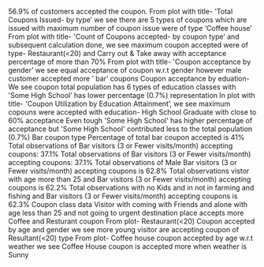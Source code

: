 56.9% of customers accepted the coupon.
From plot with title- 'Total Coupons Issued- by type’ we see there are 5 types of coupons which are issued with maximum number of coupon issue were of type ‘Coffee house’
From plot with title- 'Count of Coupons accepted- by coupon type’ and subsequent calculation done, we see maximum coupon accepted were of type- Restaurant(<20) and Carry out & Take away with acceptance percentage of more than 70%
From plot with title- 'Coupon acceptance by gender’ we see equal acceptance of coupon w.r.t gender however male customer accepted more ’ bar’ coupons
Coupon acceptance by eduation-
We see coupon total population has 6 types of education classes with 'Some High School’ has lower percentage (0.7%) representation 
In plot with title- 'Coupon Utilization by Education Attainment’, we see maximum copouns were accepted with education- High School Graduate with close to 60% acceptance
Even tough 'Some High School' has higher percentage of acceptance but 'Some High School' contributed less to the total population (0.7%)
Bar coupon type
Percentage of total bar coupon accepted is 41%
Total observations of Bar visitors (3 or Fewer visits/month) accepting coupons: 37.1%
Total observations of Bar visitors (3 or Fewer visits/month) accepting coupons: 37.1%
Total observations of Male Bar visitors (3 or Fewer visits/month) accepting coupons is 62.8%
Total observations vistor with age more than 25 and Bar visitors (3 or Fewer visits/month) accepting coupons is 62.2%
Total observations with no Kids and in not in farming and fishing and Bar visitors (3 or Fewer visits/month) accepting coupons is 62.3%
Coupon class data
Visitor with coming with Friends and alone with age less than 25 and not going to urgent destination place accepts more Coffee and Resturant coupon
From plot- Restaurant(<20) Coupon accepted by age and gender we see more young visitor are accepting coupon of Resultant(<20) type
From plot- Coffee house coupon accepted by age w.r.t weather we see Coffee House coupon is accepted more when weather is Sunny
